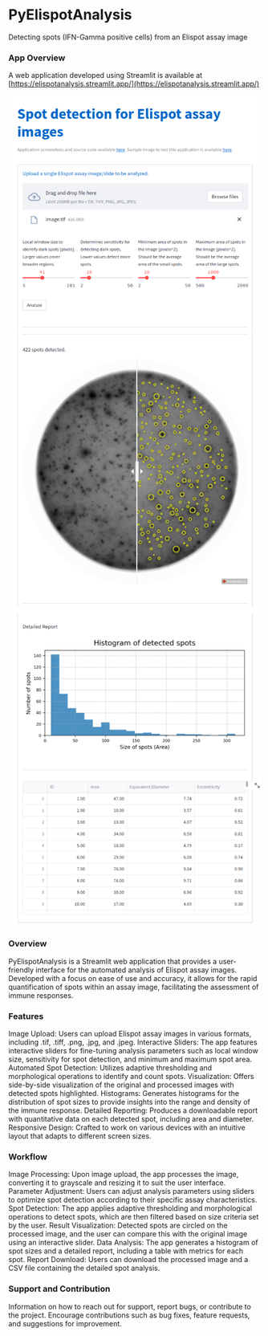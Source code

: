 # PyElispotAnalysis
Detecting spots (IFN-Gamma positive cells) from an Elispot assay image

### App Overview

A web application developed using Streamlit is available at [https://elispotanalysis.streamlit.app/](https://elispotanalysis.streamlit.app/)

![alt text](https://github.com/ajinkya-kulkarni/PyElispotAnalysis/blob/main/AppImage1.png)
![alt text](https://github.com/ajinkya-kulkarni/PyElispotAnalysis/blob/main/AppImage2.png)
![alt text](https://github.com/ajinkya-kulkarni/PyElispotAnalysis/blob/main/AppImage3.png)

### Overview
PyElispotAnalysis is a Streamlit web application that provides a user-friendly interface for the automated analysis of Elispot assay images. Developed with a focus on ease of use and accuracy, it allows for the rapid quantification of spots within an assay image, facilitating the assessment of immune responses.

### Features
Image Upload: Users can upload Elispot assay images in various formats, including .tif, .tiff, .png, .jpg, and .jpeg.
Interactive Sliders: The app features interactive sliders for fine-tuning analysis parameters such as local window size, sensitivity for spot detection, and minimum and maximum spot area.
Automated Spot Detection: Utilizes adaptive thresholding and morphological operations to identify and count spots.
Visualization: Offers side-by-side visualization of the original and processed images with detected spots highlighted.
Histograms: Generates histograms for the distribution of spot sizes to provide insights into the range and density of the immune response.
Detailed Reporting: Produces a downloadable report with quantitative data on each detected spot, including area and diameter.
Responsive Design: Crafted to work on various devices with an intuitive layout that adapts to different screen sizes.

### Workflow
Image Processing: Upon image upload, the app processes the image, converting it to grayscale and resizing it to suit the user interface.
Parameter Adjustment: Users can adjust analysis parameters using sliders to optimize spot detection according to their specific assay characteristics.
Spot Detection: The app applies adaptive thresholding and morphological operations to detect spots, which are then filtered based on size criteria set by the user.
Result Visualization: Detected spots are circled on the processed image, and the user can compare this with the original image using an interactive slider.
Data Analysis: The app generates a histogram of spot sizes and a detailed report, including a table with metrics for each spot.
Report Download: Users can download the processed image and a CSV file containing the detailed spot analysis.

### Support and Contribution
Information on how to reach out for support, report bugs, or contribute to the project. Encourage contributions such as bug fixes, feature requests, and suggestions for improvement.
